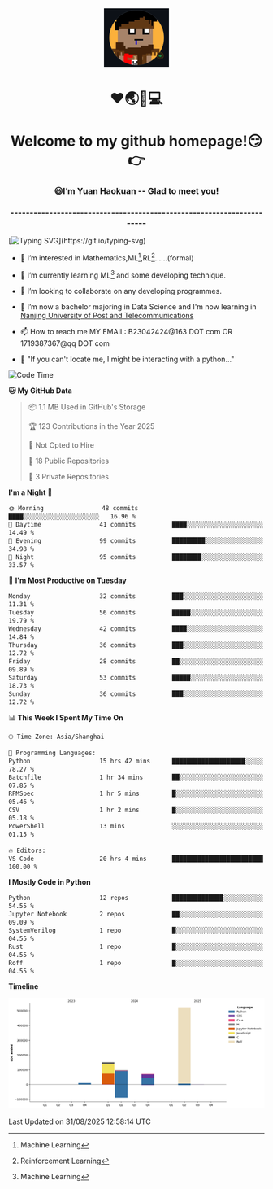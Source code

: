 <div align=center>
  <img width=128 src="image/figure.png">
</div>
<h1 align="center">❤🌏🚩💻</h1>
<h1 align="center">Welcome to my github homepage!😏👉</h1>
<h3 align="center" >😃I’m Yuan Haokuan -- Glad to meet you!</h3>
<h3 align="center" >----------------------------------------------------------------------</h3>

  [![Typing SVG](https://readme-typing-svg.herokuapp.com?font=Fira+Code&pause=1000&random=false&width=450&lines=Here's+my+personal+infomation:)](https://git.io/typing-svg)

- 👀 I’m interested in Mathematics,ML[^1],RL[^2]......(formal)
  
- 🌱 I’m currently learning ML[^1] and some developing technique.
  
- 💞️ I’m looking to collaborate on any developing programmes.
  
- 🍉 I’m now a bachelor majoring in Data Science and I'm now learning in [Nanjing University of Post and Telecommunications](https://www.njupt.edu.cn/main.psp)
  
- 📫 How to reach me MY EMAIL: B23042424@163 DOT com OR 1719387367@qq DOT com

- 🐍 "If you can't locate me, I might be interacting with a python..."

<!--START_SECTION:waka-->
![Code Time](http://img.shields.io/badge/Code%20Time-413%20hrs%2025%20mins-blue)

**🐱 My GitHub Data** 

> 📦 1.1 MB Used in GitHub's Storage 
 > 
> 🏆 123 Contributions in the Year 2025
 > 
> 🚫 Not Opted to Hire
 > 
> 📜 18 Public Repositories 
 > 
> 🔑 3 Private Repositories 
 > 
**I'm a Night 🦉** 

```text
🌞 Morning                48 commits          ████░░░░░░░░░░░░░░░░░░░░░   16.96 % 
🌆 Daytime                41 commits          ████░░░░░░░░░░░░░░░░░░░░░   14.49 % 
🌃 Evening                99 commits          █████████░░░░░░░░░░░░░░░░   34.98 % 
🌙 Night                  95 commits          ████████░░░░░░░░░░░░░░░░░   33.57 % 
```
📅 **I'm Most Productive on Tuesday** 

```text
Monday                   32 commits          ███░░░░░░░░░░░░░░░░░░░░░░   11.31 % 
Tuesday                  56 commits          █████░░░░░░░░░░░░░░░░░░░░   19.79 % 
Wednesday                42 commits          ████░░░░░░░░░░░░░░░░░░░░░   14.84 % 
Thursday                 36 commits          ███░░░░░░░░░░░░░░░░░░░░░░   12.72 % 
Friday                   28 commits          ██░░░░░░░░░░░░░░░░░░░░░░░   09.89 % 
Saturday                 53 commits          █████░░░░░░░░░░░░░░░░░░░░   18.73 % 
Sunday                   36 commits          ███░░░░░░░░░░░░░░░░░░░░░░   12.72 % 
```


📊 **This Week I Spent My Time On** 

```text
🕑︎ Time Zone: Asia/Shanghai

💬 Programming Languages: 
Python                   15 hrs 42 mins      ████████████████████░░░░░   78.27 % 
Batchfile                1 hr 34 mins        ██░░░░░░░░░░░░░░░░░░░░░░░   07.85 % 
RPMSpec                  1 hr 5 mins         █░░░░░░░░░░░░░░░░░░░░░░░░   05.46 % 
CSV                      1 hr 2 mins         █░░░░░░░░░░░░░░░░░░░░░░░░   05.18 % 
PowerShell               13 mins             ░░░░░░░░░░░░░░░░░░░░░░░░░   01.15 % 

🔥 Editors: 
VS Code                  20 hrs 4 mins       █████████████████████████   100.00 % 
```

**I Mostly Code in Python** 

```text
Python                   12 repos            ██████████████░░░░░░░░░░░   54.55 % 
Jupyter Notebook         2 repos             ██░░░░░░░░░░░░░░░░░░░░░░░   09.09 % 
SystemVerilog            1 repo              █░░░░░░░░░░░░░░░░░░░░░░░░   04.55 % 
Rust                     1 repo              █░░░░░░░░░░░░░░░░░░░░░░░░   04.55 % 
Roff                     1 repo              █░░░░░░░░░░░░░░░░░░░░░░░░   04.55 % 
```



**Timeline**

![Lines of Code chart](https://raw.githubusercontent.com/WilbertYuan/WilbertYuan/main/assets/bar_graph.png)


 Last Updated on 31/08/2025 12:58:14 UTC
<!--END_SECTION:waka-->

<!---
WilbertYuan/WilbertYuan is a ✨ special ✨ repository because its `README.md` (this file) appears on your GitHub profile.
You can click the Preview link to take a look at your changes.
--->
[^1]:Machine Learning
[^2]:Reinforcement Learning
